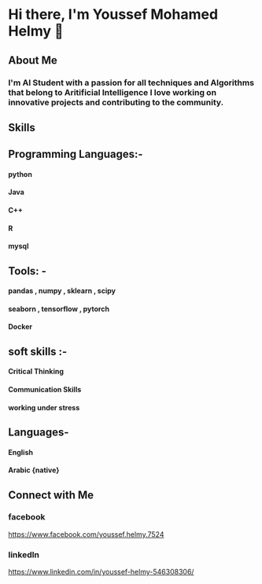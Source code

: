 # Hi there, I'm Youssef Mohamed Helmy  👋

## About Me
### I'm AI Student with a passion for all techniques and Algorithms that belong to Aritificial Intelligence  I love working on innovative projects and contributing to the community.


## Skills


## Programming Languages:- 
 #### python
 #### Java
 #### C++
 #### R 
 #### mysql
 
## Tools: -
#### pandas , numpy , sklearn , scipy  
#### seaborn , tensorflow , pytorch 
#### Docker 

 
## soft skills :-
#### Critical Thinking
#### Communication Skills
#### working under stress

## Languages-

#### English
#### Arabic {native}


## Connect with Me

### facebook  
https://www.facebook.com/youssef.helmy.7524

### linkedIn
https://www.linkedin.com/in/youssef-helmy-546308306/




